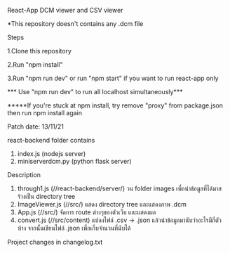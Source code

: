 React-App
DCM viewer and CSV viewer

*This repository doesn't contains any .dcm file

Steps

  1.Clone this repository
  
  2.Run "npm install"
  
  3.Run "npm run dev" or run "npm start" if you want to run react-app only
  
*** Use "npm run dev" to run all localhost simultaneously***

*****If you're stuck at npm install, try remove "proxy" from package.json then run npm install again

Patch date: 13/11/21

react-backend folder contains
  1. index.js (nodejs server)
  2. miniserverdcm.py (python flask server)

Description
  1. through1.js (//react-backend/server/) วน folder images เพื่อนำข้อมูลที่ได้มาสร้างเป็น directory tree
  2. ImageViewer.js (//src/) แสดง directory tree และแสดงภาพ .dcm
  3. App.js (//src/) จัดการ route ต่างๆของตัวเว็บ และแสดงผล
  4. convert.js (//src/content) แปลงไฟล์ .csv -> .json แล้วนำข้อมูลมานับว่าอะไรมีกี่ตัวบ้าง จากนั้นเขียนไฟล์ .json เพื่อเก็บจำนวนที่นับได้


Project changes in changelog.txt

